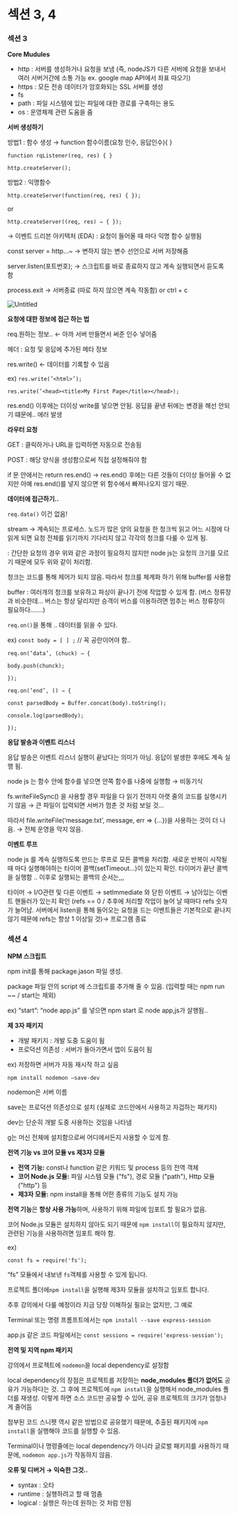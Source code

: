 # 섹션 3, 4

### 섹션 3

 **Core Mudules**

- http : 서버를 생성하거나 요청을 보냄 (즉, nodeJS가 다른 서버에 요청을 보내서 여러 서버거간에 소통 가능 ex. google map API에서 좌표 따오기)
- https : 모든 전송 데이터가 암호화되는 SSL 서버를 생성
- fs
- path : 파일 시스템에 있는 파일에 대한 경로를 구축하는 용도
- os : 운영체제 관련 도움을 줌

**서버 생성하기**

방법1 : 함수 생성 → function 함수이름(요청 인수, 응답인수){ }

`function rqListener(req, res) { }`

`http.createServer();`

방법2 : 익명함수 

`http.createServer(function(req, res) { });`

or

`http.createServer((req, res) ⇒ { });`

→ 이벤트 드리븐 아키텍처 (EDA) : 요청이 들어올 때 마다 익명 함수 실행됨

const server = http…~ → 변하지 않는 변수 선언으로 서버 저장해줌

server.listen(포트번호); → 스크립트를 바로 종료하지 않고 계속 실행되면서 듣도록 함

process.exit → 서버종료 (따로 하지 않으면 계속 작동함) or ctrl + c

![Untitled](%E1%84%89%E1%85%A6%E1%86%A8%E1%84%89%E1%85%A7%E1%86%AB%203,%204%20624ddd37a86f41fca954f2773a074d5a/Untitled.png)

**요청에 대한 정보에 접근 하는 법**

req.원하는 정보.. ← 아까 서버 만들면서 써준 인수 넣어줌 

 헤더 : 요청 및 응답에 추가된 메타 정보

res.write() ← 데이터를 기록할 수 있음

ex) `res.write(’<html>’);`

`res.write(’<head><title>My First Page</title></head>);`

 res.end() 이후에는 더이상 write를 넣으면 안됨. 응답을 끝낸 뒤에는 변경을 해선 안되기 떄문에.. 에러 발생 

**라우터 요청**

GET : 클릭하거나 URL을 입력하면 자동으로 전송됨

POST : 해당 양식을 생성함으로써 직접 설정해줘야 함 

if 문 안에서는 return res.end() → res.end() 후에는 다른 것들이 더이상 들어올 수 없지만 아예 res.end()를 넣지 않으면 위 함수에서 빠져나오지 않기 때문.

**데이터에 접근하기..** 

`req.data()` 이건 없음!

stream → 계속되는 프로세스. 노드가 많은 양의 요청을 한 청크씩 읽고 어느 시점에 다 읽게 되면 요청 전체를 읽기까지 기다리지 않고 각각의 청크를 다룰 수 있게 됨.

 : 간단한 요청의 경우 위와 같은 과정이 필요하지 않지만 node js는 요청의 크기를 모르기 때문에 모두 위와 같이 처리함. 

청크는 코드를 통해 제어가 되지 않음. 따라서 청크를 체계화 하기 위해  buffer를 사용함 

buffer : 여러개의 청크를 보유하고 파싱이 끝나기 전에 작업할 수 있게 함. (버스 정류장과 비슷한데… 버스는 항상 달리지만 승객이 버스를 이용하려면 멈추는 버스 정류장이 필요하다…….) 

`req.on()`을 통해 .. 데이터를 읽을 수 있다. 

ex) `const body = [ ] ;`  // 꼭 공란이어야 함.. 

`req.on(’data’, (chuck) ⇒ {`

`body.push(chunck);`

`});`

`req.on(’end’, () ⇒ {`

`const parsedBody = Buffer.concat(body).toString();`

`console.log(parsedBody);`

`});`

**응답 발송과 이벤트 리스너** 

응답 발송은 이벤트 리스너 실행이 끝났다는 의미가 아님. 응답이 발생한 후에도 계속 실행 됨.

node js 는 함수 안에 함수를 넣으면 안쪽 함수를 나중에 실행함 → 비동기식 

fs.writeFileSync() 을 사용할 경우 파일을 다 읽기 전까지 아랫 줄의 코드를 실행시키기 않음 → 큰 파일이 입력되면 서버가 멈춘 것 처럼 보일 것… 

따라서 file.writeFile(’message.txt’, message, err ⇒ {…})을 사용하는 것이 더 나음. → 전체 운영을 막지 않음.

**이벤트 루프**

node js 를 계속 실행하도록 만드는 루프로 모든 콜백을 처리함. 새로운 반복이 시작될 때 마다 실행해야하는 타이머 콜백(setTimeout…)이 있는지 확인.  타이머가 끝난 콜백을 실행함 .. 이후로 실행되는 콜백의 순서는,,,

타이머 → I/O관련 및 다른 이벤트 → setlmmediate 와 닫힌 이벤트 → 남아있는 이벤트 핸들러가 있는지 확인 (refs == 0 / 추후에 처리할 작업이 늘어 날 때마다 refs 숫자가 늘어남. 서버에서 listen을 통해 들어오는 요청을 드는 이벤트들은 기본적으로 끝나지 않기 때문에 refs는 항상 1 이상일 것)→ 프로그램 종료

### 섹션 4

**NPM 스크립트** 

npm init를 통해 package.jason 파일 생성.

package  파일 안의 script 에 스크립트를 추가해 줄 수 있음. (입력할 때는 npm run ~~ / start는 제외) 

ex) “start”: “node app.js” 를 넣으면 npm start 로  node app,js가 살행됨.. 

**제 3자 패키지** 

- 개발 패키지 : 개발 도중 도움이 됨
- 프로덕션 의존성 : 서버가 돌아가면서 앱이 도움이 됨

ex) 저장하면 서버가 자동 재시작 하고 싶음

`npm install nodemon —save-dev`

nodemon은 서버 이름 

save는 프로덕션 의존성으로 설치 (실제로 코드안에서 사용하고 자겁하는 패키지)

dev는 단순히 개발 도중 사용하는 것임을 나타냄

g는 머신 전체에 설치함으로써 어디에서든지 사용할 수 있게 함. 

**전역 기능 vs 코어 모듈 vs 제3자 모듈**

- **전역 기능:** const나 function 같은 키워드 및 process 등의 전역 객체
- **코어 Node.js 모듈:** 파일 시스템 모듈 ("fs"), 경로 모듈 ("path"), Http 모듈 ("http") 등
- **제3자 모듈:** npm install을 통해 어떤 종류의 기능도 설치 가능

**전역 기능**은 **항상 사용 가능**하며, 사용하기 위해 파일에 임포트 할 필요가 없음.

코어 Node.js 모듈은 설치하지 않아도 되기 때문에 `npm install`이 필요하지 않지만, 관련된 기능을 사용하려면 임포트 해야 함.

ex)

`const fs = require('fs');`

“fs” 모듈에서 내보낸 `fs`객체를 사용할 수 있게 됩니다.

프로젝트 폴더에`npm install`을 실행해 제3자 모듈을 설치하고 임포트 합니다.

추후 강의에서 다룰 예정이라 지금 당장 이해하실 필요는 없지만, 그 예로

Terminal 또는 명령 프롬프트에서는
 `npm install --save express-session`

app.js 같은 코드 파일에서는
`const sessions = require('express-session');`

**전역 및 지역 npm 패키지**

강의에서 프로젝트에 `nodemon`을 local dependency로 설정함

local dependency의 장점은 프로젝트를 저장하는 **node_modules 폴더가 없어도** 공유가 가능하다는 것. 그 후에 프로젝트에 `npm install`을 실행해서 node_modules 폴더를 재생성. 이렇게 하면 소스 코드만 공유할 수 있어, 공유 프로젝트의 크기가 엄청나게 줄어듬

첨부된 코드 스니펫 역시 같은 방법으로 공유했기 때문에, 추출된 패키지에 `npm install`을 실행해야 코드를 실행할 수 있음.

Terminal이나 명령줄에는 local dependency가 아니라 글로벌 패키지를 사용하기 때문에, `nodemon app.js`가 작동하지 않음.

**오류 및 디버거 → 익숙한 그것..** 

- syntax : 오타
- runtime : 실행하려고 할 때 멈춤
- logical : 실행은 하는데 원하는 것 처럼 안됨